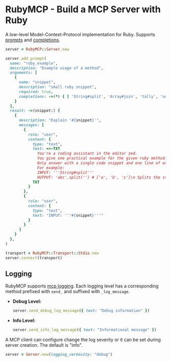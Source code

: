 # RubyMCP - Build a MCP Server with Ruby

A low-level Model-Context-Protocol implementation for Ruby. Supports [prompts](https://spec.modelcontextprotocol.io/specification/2025-03-26/server/prompts/) and [completions](https://spec.modelcontextprotocol.io/specification/2024-11-05/server/utilities/completion/#protocol-messages).

```ruby
server = RubyMCP::Server.new

server.add_prompt(
  name: "ruby_example",
  description: "Example usage of a method",
  arguments: [
    {
      name: "snippet",
      description: "small ruby snippet",
      required: true,
      completions: ->(*) { [ 'String#split', 'Array#join', 'tally', 'unpack' ] }
    }
  ],
  result: ->(snippet:) {
    {
      description: "Explain '#{snippet}'",
      messages: [
        {
          role: "user",
          content: {
            type: "text",
            text: <<~TXT
              You're a coding assistant in the editor zed.
              You give one practical example for the given ruby method.
              Only answer with a single code snippet and one line of explanation.
              For example:
              INPUT: '''String#split'''
              OUTPUT: 'abc'.split('') # ['a', 'b', 'c']\n Splits the string"
            TXT
          }
        },
        {
          role: "user",
          content: {
            type: "text",
            text: "INPUT: '''#{snippet}'''"
          }
        }
      ]
    }
  },
)

transport = RubyMCP::Transport::Stdio.new
server.connect(transport)
```

## Logging

RubyMCP supports [mcp logging](https://spec.modelcontextprotocol.io/specification/2025-03-26/server/utilities/logging/). Each logging level has a corresponding method prefixed with `send_` and suffixed with `_log_message`.

- **Debug Level:**
  ```ruby
  server.send_debug_log_message({ text: "Debug information" })
  ```

- **Info Level:**
  ```ruby
  server.send_info_log_message({ text: "Informational message" })
  ```

A MCP client can configure change the log severity or it can be set during server creation. The default is "info".

```ruby
server = Server.new(logging_verbosity: "debug")
```
